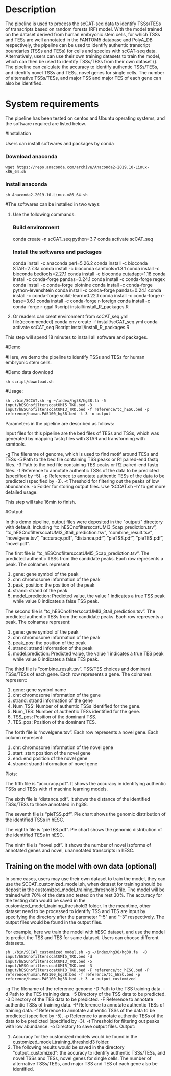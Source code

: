 # Description

The pipeline is used to process the scCAT-seq data to identify TSSs/TESs of transcripts based on random forests (RF) model. With the model trained on  the dataset derived from human embryonic stem cells, for which TSSs and TESs are well annotated in the FANTOM5 database and PolyA_DB respectively, the pipeline can be used to identify authentic transcript boundaries (TSSs and TESs) for cells and species with scCAT-seq data. Alternatively, users can use their own training datasets to train the model, which can then be used to identify TSSs/TESs from their own dataset ().
The pipeline can calculate the accuracy to identify authentic TSSs/TESs, and identify novel TSSs and TESs, novel genes for single cells. The number of alternative TSSs/TESs, and major TSS and major TES of each gene can also be identified.

# System requirements

The pipeline has been tested on centos and Ubuntu operating systems, and the software required are listed below.

#Installation


Users can install softwares and packages by conda

### Download anaconda

```
wget https://repo.anaconda.com/archive/Anaconda2-2019.10-Linux-x86_64.sh
```

### Install anaconda

```
sh Anaconda2-2019.10-Linux-x86_64.sh
```


#The softwares can be installed in two ways:

1) Use the following commands:
   ### Build environment
   conda create -n scCAT_seq python=3.7
   conda activate scCAT_seq
   ### Install the softwares and packages
   conda install -c anaconda perl=5.26.2
   conda install -c bioconda STAR=2.7.3a
   conda install -c bioconda samtools=1.3.1
   conda install -c bioconda bedtools=2.27.1
   conda install -c bioconda cutadapt=1.18
   conda install -c conda-forge pandas=0.24.1
   conda install -c conda-forge regex
   conda install -c conda-forge plotnine
   conda install -c conda-forge python-levenshtein
   conda install -c conda-forge pandas=0.24.1
   conda install -c conda-forge scikit-learn=0.22.1
   conda install -c conda-forge r-base=3.6.1
   conda install -c conda-forge r-foreign
   conda install -c conda-forge r-ggal
   Rscript install/install_R_packages.R


2) Or readers can creat environment from scCAT_seq.yml file(recommended)
   conda env create -f install/scCAT_seq.yml
   conda activate scCAT_seq
   Rscript install/install_R_packages.R

This step will spend 18 minutes to install all software and packages.



#Demo

#Here, we demo the pipeline to identify TSSs and TESs for human embryonic stem cells. 

#Demo data download

```
sh script/download.sh
```

#Usage:

```
sh ./bin/SCCAT.sh -g ~/index/hg38/hg38.fa -5 input/hESCnofiltersccatUMI5_TKD.bed -3 input/hESCnofiltersccatUMI3_TKD.bed -f reference/tc_hESC.bed -p reference/human.PAS100_hg38.bed -t 3 -o output
```

Parameters in the pipeline are described as follows: 

Input files for this pipeline are the bed files of TESs and TSSs, which was generated by mapping fastq files with STAR and transforming with samtools.

-g 
The filename of genome, which is used to find motif around TESs and TESs
-5
Path to the bed file containing TSS peaks or R1 paired-end fastq files.
-3
Path to the bed file containing TES peaks or R2 paired-end fastq files.
-f
Reference to annotate authentic TSSs of the data to be predicted (specified by -5).
-p
Reference to annotate authentic TESs of the data to be predicted (specified by -3).
-t
Threshold for filtering out the peaks of low abundance.
-o 
Folder for storing output files.
Use ‘SCCAT.sh –h’ to get more detailed usage. 

This step will take 16min to finish.

#Output:

In this demo pipeline, output files were deposited in the "output/" directory with default. Including “tc_hESCnofiltersccatUMI3_5cap_prediction.tsv”, “tc_hESCnofiltersccatUMI3_3tail_prediction.tsv”, “combine_result.tsv”, “novelgene.tsv”, “accuracy.pdf”, “distance.pdf”, “pieTSS.pdf”, “pieTES.pdf”, “novel.pdf”.

The first file is “tc_hESCnofiltersccatUMI5_5cap_prediction.tsv”. The predicted authentic TSSs from the candidate peaks. Each row represents a peak. The colnames represent:

1)	gene: gene symbol of the peak
2)	chr: chromosome information of the peak
3)	peak_position: the position of the peak
4)	strand: strand of the peak
5)	model_prediction: Predicted value, the value 1 indicates a true TSS peak while value 0 indicates a false TSS peak.


The second file is “tc_hESCnofiltersccatUMI3_3tail_prediction.tsv”. The predicted authentic TESs from the candidate peaks. Each row represents a peak. The colnames represent:

1)	gene: gene symbol of the peak
2)	chr: chromosome information of the peak
3)	peak_pos: the position of the peak
4)	strand: strand information of the peak
5)	model.prediction: Predicted value, the value 1 indicates a true TES peak while value 0 indicates a false TES peak.

The third file is “combine_result.tsv”. TSS/TES choices and dominant TSSs/TESs of each gene. Each row represents a gene. The colnames represent:

1)	gene: gene symbol name
2)	chr: chromosome information of the gene
3)	strand: strand information of the gene
4)	Num_TSS: Number of authentic TSSs identified for the gene.
5)	Num_TES: Number of authentic TESs identified for the gene.
6)	TSS_pos: Position of the dominant TSS.
7)	TES_pos: Position of the dominant TES.


The forth file is “novelgene.tsv”. Each row represents a novel gene. Each column represent:
 
1)	chr: chromosome information of the novel gene
2)	start: start position of the novel gene
3)	end: end position of the novel gene
4)	strand: strand information of novel gene

Plots:

The fifth file is “accuracy.pdf”. It shows the accuracy in identifying authentic TSSs and TESs with rf machine learning models.
 
The sixth file is “distance.pdf”. It shows the distance of the identified TSSs/TESs to those annotated in hg38. 
 
The seventh file is “pieTSS.pdf”. Pie chart shows the genomic distribution of the identified TSSs in hESC. 
 
The eighth file is “pieTES.pdf”. Pie chart shows the genomic distribution of the identified TESs in hESC. 

The ninth file is “novel.pdf”. It shows the number of novel isoforms of annotated genes and novel, unannotated transcripts in hESC.

 

## Training on the model with own data (optional)
In some cases, users may use their own dataset to train the model, they can use the SCCAT_customized_model.sh, when dataset for training should be deposit in the customized_model_training_threshold3 file. The model will be trained with 70% of the data and tested on the rest 30%. The accuracy for the testing data would be saved in the customized_model_training_threshold3 folder. 
In the meantime, other dataset need to be processed to identify TSS and TES are input by specifying the directory after the paremeter "-5" and  "-3" respectively. The output files would be found in the output files.

For example, here we train the model with hESC dataset, and use the model to predict the TSS and TES for same dataset. Users can choose different datasets. 

```
sh ./bin/SCCAT_customized_model.sh -g ~/index/hg38/hg38.fa  -D input/hESCnofiltersccatUMI5_TKD.bed -d input/hESCnofiltersccatUMI3_TKD.bed -5 input/hESCnofiltersccatUMI5_TKD.bed -3 input/hESCnofiltersccatUMI3_TKD.bed -F reference/tc_hESC.bed -P reference/human.PAS100_hg38.bed -f reference/tc_hESC.bed -p reference/human.PAS100_hg38.bed -t 3 -o output_customized
```

-g 
The filename of the reference genome
-D
Path to the TSS training data.
-d
Path to the TES training data.
-5
Directory of the TSS data to be predicted.
-3
Directory of the TES data to be predicted.
-F
Reference to annotate authentic TSSs of training data.
-P
Reference to annotate authentic TESs of training data.
-f
Reference to annotate authentic TSSs of the data to be predicted (specified by -5).
-p
Reference to annotate authentic TESs of the data to be predicted (specified by -3).
-t
Threshold for filtering out peaks with low abundance.
-o 
Directory to save output files.
Output:
1. Accuracy for the customized models would be found in the customized_model_training_threshold3 folder.
2. The following results would be saved in the directory "output_customized": the accuracy to identify authentic TSSs/TESs, and novel TSSs and TESs, novel genes for single cells. The number of alternative TSSs/TESs, and major TSS and TES of each gene also be identified.
